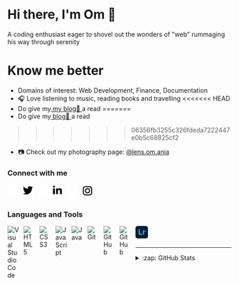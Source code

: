 # Hi there, I'm Om 👋

A coding enthusiast eager to shovel out the wonders of "web" rummaging his way through serenity

# Know me better

- Domains of interest: Web Development, Finance, Documentation
- 🎧 Love listening to music, reading books and travelling
<<<<<<< HEAD
- Do give my<a href="#"> my blog📝 </a> a read
=======
- Do give my<a href="#"> blog📝 </a> a read
>>>>>>> 06356fb3255c326fdeda7222447e0b5c68825cf2
- 📷 Check out my photography page: <a href="https://www.instagram.com/lens.om.ania/">@lens.om.ania</a>

### Connect with me

<a href="https://twitter.com/_OmI_17#gh-dark-mode-only" target="_blank"><img align="left" alt="Twitter" width="26px" src="./icons/twitter-dark.svg" style="padding-right:7px;" /></a>

<a href="https://twitter.com/_OmI_17#gh-light-mode-only" target="_blank"><img align="left" alt="Twitter" width="26px" src="./icons/twitter-light.svg" style="padding-right:7px;" /></a>

<a href="https://www.linkedin.com/in/om-patel-71801a220/#gh-dark-mode-only" target="_blank"><img align="left" alt="Linkedin" width="26px" src="./icons/linkedin-dark.svg" style="padding-right:7px;" /></a>

<a href="https://www.linkedin.com/in/om-patel-71801a220/#gh-light-mode-only" target="_blank"><img align="left" alt="Linkedin" width="26px" src="./icons/linkedin-light.svg" style="padding-right:7px;" /></a>

<a href="https://www.instagram.com/it_is_omi/#gh-dark-mode-only" target="_blank"><img align="left" alt="Instagram" width="27px" src="./icons/insta-dark.svg" style="padding-right:7px;" /></a>

<a href="https://www.instagram.com/it_is_omi/#gh-light-mode-only" target="_blank"><img align="left" alt="Instagram" width="28px" src="./icons/insta-light.svg" style="padding-right:7px;" /></a>

<br/>
<br/>

### Languages and Tools

<img align="left" alt="Visual Studio Code" width="26px" src="https://cdn.jsdelivr.net/gh/devicons/devicon/icons/vscode/vscode-original.svg" style="padding-right:10px;" />
<img align="left" alt="HTML5" width="26px" src="https://cdn.jsdelivr.net/gh/devicons/devicon/icons/html5/html5-original.svg" style="padding-right:10px;" />
<img align="left" alt="CSS3" width="26px" src="https://cdn.jsdelivr.net/gh/devicons/devicon/icons/css3/css3-original.svg" style="padding-right:10px;" />
<img align="left" alt="JavaScript" width="26px" src="https://cdn.jsdelivr.net/gh/devicons/devicon/icons/javascript/javascript-original.svg" style="padding-right:10px;" />
<img align="left" alt="Java" width="26px" src="https://cdn.jsdelivr.net/gh/devicons/devicon/icons/java/java-original.svg" style="padding-right:10px;" />
<img align="left" alt="Git" width="26px" src="https://cdn.jsdelivr.net/gh/devicons/devicon/icons/git/git-original.svg" style="padding-right:10px;" />
<img align="left" alt="GitHub" width="26px" src="https://user-images.githubusercontent.com/3369400/139447912-e0f43f33-6d9f-45f8-be46-2df5bbc91289.png#gh-dark-mode-only" style="padding-right:10px;" />
<img align="left" alt="GitHub" width="26px" src="https://user-images.githubusercontent.com/3369400/139448065-39a229ba-4b06-434b-bc67-616e2ed80c8f.png#gh-light-mode-only" style="padding-right:10px;" />
<img align="left" alt="Lightroom" width="28px" src="./icons/adobe-lightroom.svg" style="padding-right:10px;" />

<br />
<br />

---

<details>
  <summary>:zap: GitHub Stats</summary>

  <img align="left" alt="Omi's GitHub Stats" src="https://github-readme-stats.vercel.app/api?username=Omi-17&show_icons=true&hide_border=false&title_color=ff652f&icon_color=FFE400&bg_color=09131B&text_color=ffffff&border_color=0c1a25" />

</details>
